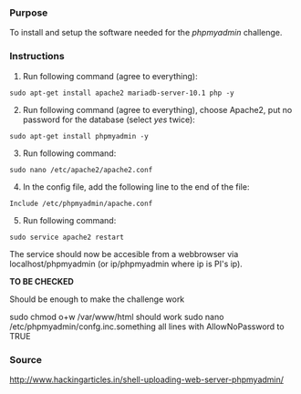 ### Purpose

To install and setup the software needed for the *phpmyadmin* challenge.

### Instructions

1. Run following command (agree to everything):

```
sudo apt-get install apache2 mariadb-server-10.1 php -y
```

2. Run following command (agree to everything), choose Apache2, put no password for the database (select *yes* twice):

```
sudo apt-get install phpmyadmin -y
```

3. Run following command:

```
sudo nano /etc/apache2/apache2.conf
```

4. In the config file, add the following line to the end of the file:

```
Include /etc/phpmyadmin/apache.conf
```

5. Run following command:

```
sudo service apache2 restart
```

The service should now be accesible from a webbrowser via localhost/phpmyadmin (or ip/phpmyadmin where ip is PI's ip).

**TO BE CHECKED**

Should be enough to make the challenge work

sudo chmod  o+w /var/www/html should work
sudo nano /etc/phpmyadmin/confg.inc.something all lines with AllowNoPassword to TRUE

### Source

http://www.hackingarticles.in/shell-uploading-web-server-phpmyadmin/
